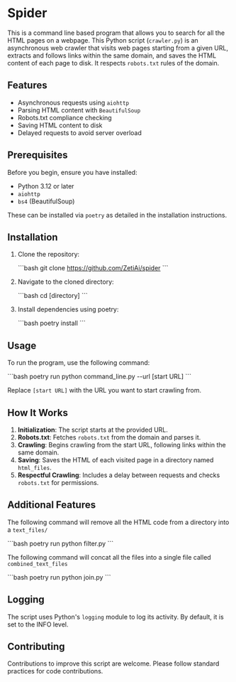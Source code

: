 # Spider

This is a command line based program that allows you to search for all the HTML pages on a webpage. This Python script (`crawler.py`) is an asynchronous web crawler that visits web pages starting from a given URL, extracts and follows links within the same domain, and saves the HTML content of each page to disk. It respects `robots.txt` rules of the domain.

## Features

- Asynchronous requests using `aiohttp`
- Parsing HTML content with `BeautifulSoup`
- Robots.txt compliance checking
- Saving HTML content to disk
- Delayed requests to avoid server overload

## Prerequisites

Before you begin, ensure you have installed:

- Python 3.12 or later
- `aiohttp`
- `bs4` (BeautifulSoup)

These can be installed via `poetry` as detailed in the installation instructions.

## Installation

1. Clone the repository:

   \```bash
   git clone https://github.com/ZetiAi/spider
   \```

2. Navigate to the cloned directory:

   \```bash
   cd [directory]
   \```

3. Install dependencies using poetry:

   \```bash
   poetry install
   \```

## Usage

To run the program, use the following command:

\```bash
poetry run python command_line.py --url [start URL]
\```

Replace `[start URL]` with the URL you want to start crawling from.

## How It Works

1. **Initialization**: The script starts at the provided URL.
2. **Robots.txt**: Fetches `robots.txt` from the domain and parses it.
3. **Crawling**: Begins crawling from the start URL, following links within the same domain.
4. **Saving**: Saves the HTML of each visited page in a directory named `html_files`.
5. **Respectful Crawling**: Includes a delay between requests and checks `robots.txt` for permissions.

## Additional Features

The following command will remove all the HTML code from a directory into a `text_files/`

\```bash
poetry run python filter.py 
\```

The following command will concat all the files into a single file called `combined_text_files`

\```bash
poetry run python join.py
\```

## Logging

The script uses Python's `logging` module to log its activity. By default, it is set to the INFO level.

## Contributing

Contributions to improve this script are welcome. Please follow standard practices for code contributions.


